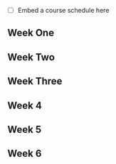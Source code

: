 
- [ ] Embed a course schedule here

## Week One

## Week Two

## Week Three

## Week 4

## Week 5

## Week 6
